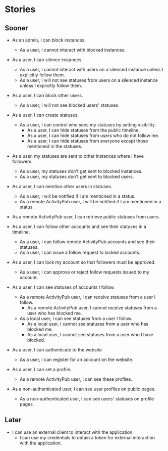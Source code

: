 # Stories

## Sooner
* As an admin, I can block instances.
  - As a user, I cannot interact with blocked instances.

* As a user, I can silence instances.
  - As a user, I cannot interact with users on a silenced instance unless I explicitly follow them.
  - As a user, I will not see statuses from users on a silenced instance unless I explicitly follow them.

* As a user, I can block other users.
  - As a user, I will not see blocked users' statuses.


* As a user, I can create statuses.
  - As a user, I can control who sees my statuses by setting visibility.
    + As a user, I can hide statuses from the public timeline.
    + As a user, I can hide statuses from users who do not follow me.
    + As a user, I can hide statuses from everyone except those mentioned in the statuses.

* As a user, my statuses are sent to other instances where I have followers.
  - As a user, my statuses don't get sent to blocked instances.
  - As a user, my statuses don't get sent to blocked users.

* As a user, I can mention other users in statuses.
  - As a user, I will be notified if I am mentioned in a status.
  - As a remote ActivityPub user, I will be notified if I am mentioned in a status.

* As a remote ActivityPub user, I can retrieve public statuses from users.


* As a user, I can follow other accounts and see their statuses in a timeline.
  - As a user, I can follow remote ActivityPub accounts and see their statuses.
  - As a user, I can issue a follow request to locked accounts.

* As a user, I can lock my account so that followers must be approved.
  - As a user, I can approve or reject follow requests issued to my account.

* As a user, I can see statuses of accounts I follow.
  - As a remote ActivityPub user, I can receive statuses from a user I follow.
    + As a remote ActivityPub user, I cannot receive statuses from a user who has blocked me.
  - As a local user, I can see statuses from a user I follow.
    + As a local user, I cannot see statuses from a user who has blocked me.
    + As a local user, I cannot see statuses from a user who I have blocked.


* As a user, I can authenticate to the website
  - As a user, I can register for an account on the website.

* As a user, I can set a profile.
  - As a remote ActivityPub user, I can see these profiles.


* As a non-authenticated user, I can see user profiles on public pages.
  - As a non-authenticated user, I can see users' statuses on profile pages.

## Later
* I can use an external client to interact with the application.
  - I can use my credentials to obtain a token for external interaction with the application.